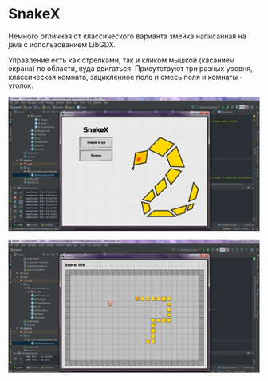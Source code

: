 # SnakeX

Немного отличная от классического варианта змейка написанная на java с использованием LibGDX.

Управление есть как стрелками, так и кликом мышкой (касанием экрана) по области, куда двигаться.
Присутствуют три разных уровня, классическая комната, зацикленное поле и смесь поля и комнаты - уголок. 

![alt main menu](https://raw.githubusercontent.com/G-gekko/SnakeX/master/screenshots/screenshot%201.png "Main menu")

![alt game](https://raw.githubusercontent.com/G-gekko/SnakeX/master/screenshots/screenshot%203.png "Game")

